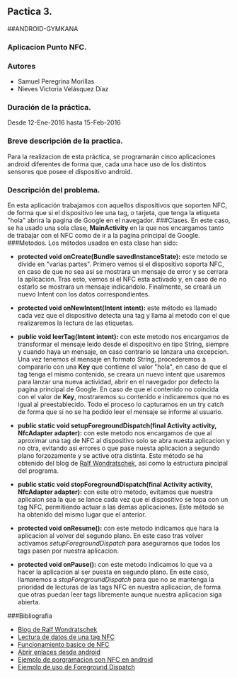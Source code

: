 ## Pactica 3.
##ANDROID-GYMKANA
### Aplicacion Punto NFC.
### Autores
* Samuel Peregrina Morillas
* Nieves Victoria Velásquez Díaz

### Duración de la práctica.
Desde 12-Ene-2016 hasta 15-Feb-2016

### Breve descripción de la practica.
Para la realizacion de esta práctica, se programarán cinco aplicaciones android diferentes de forma que, cada una hace uso de los distintos sensores que posee el dispositivo android.
### Descripción del problema.
En esta aplicación trabajamos con aquellos dispositivos que soporten NFC, de forma que si el dispositivo lee una tag, o tarjeta, que tenga la etiqueta "hola" abrira la pagina de Google en el navegador.
###Clases.
En este caso, se ha usado una sola clase, **MainActivity** en la que nos encargamos tanto de trabajar con el NFC como de ir a la pagina principal de Google.
###Metodos.
Los métodos usados en esta clase han sido:
* **protected void onCreate(Bundle savedInstanceState):** este metodo se divide en "varias partes". Primero vemos si el dispositivo soporta NFC, en caso de que no sea asi se mostrara un mensaje de error y se cerrara la aplicacion. Tras esto, vemos si el NFC esta activado y, en caso de no estarlo se mostrara un mensaje indicandolo. Finalmente, se creará un nuevo Intent con los datos correspondientes.

* **protected void onNewIntent(Intent intent):** este método es llamado cada vez que el dispositivo detecta una tag y llama al metodo con el que realizaremos la lectura de las etiquetas.

* **public void leerTag(Intent intent):** con este metodo nos encargamos de transformar el mensaje leido desde el dispositivo en tipo String, siempre y cuando haya un mensaje, en caso contrario se lanzara una excepcion. Una vez tenemos el mensaje en formato String, procederemos a compararlo con una **Key** que contiene el valor "hola", en caso de que el tag tenga el mismo contenido, se creara un nuevo intent que usaremos para lanzar una nueva actividad, abrir en el navegador por defecto la pagina principal de Google. En caso de que el contenido no coincida con el valor de **Key**, mostraremos su contenido e indicaremos que no es igual al preestablecido. Todo el proceso lo capturamos en un try catch de forma que si no se ha podido leer el mensaje se informe al usuario.

* **public static void setupForegroundDispatch(final Activity activity, NfcAdapter adapter):** con este metodo nos encargamos de que al aproximar una tag de NFC al dispositivo solo se abra nuesta aplicacion y no otra, evitando asi errores o que pase nuesta aplicacion a segundo plano forzozamente y se active otra distinta. Este método se ha obtenido del blog de [Ralf Wondratschek](http://code.tutsplus.com/tutorials/reading-nfc-tags-with-android--mobile-17278), asi como la estructura pincipal del programa.

* **public static void stopForegroundDispatch(final Activity activity, NfcAdapter adapter):** con este otro metodo, evitamos que nuestra aplicaion sea la que se lance cada vez que el dispositivo se topa con un tag NFC, permitiendo actuar a las demas aplicaciones. Este método se ha obtenido del mismo lugar que el anterior.

* **protected void onResume():** con este metodo indicamos que hara la aplicacion al volver del segundo plano. En este caso tras volver activamos *setupForegroundDispatch* para asegurarnos que todos los tags pasen por nuestra aplicacion.

* **protected void onPause():** con este metodo indicamos lo que va a hacer la aplicacion al ser puesta en segundo plano. En este caso, llamaremos a *stopForegroundDispatch* para que no se mantenga la prioridad de lecturas de las tags NFC en nuestra aplicacion, de forma que otras puedan leer tags libremente aunque nuestra aplicacion siga abierta.

###Bibliografia
* [Blog de Ralf Wondratschek](http://code.tutsplus.com/tutorials/reading-nfc-tags-with-android--mobile-17278)
* [Lectura de datos de una tag NFC](http://stackoverflow.com/questions/12453658/reading-data-from-nfc-tag)
* [Funcionamiento basico de NFC](http://androcode.es/2013/04/nfc-i-explicacion-tutorial-basico-y-sorteo/)
* [Abrir enlaces desde android](http://stackoverflow.com/questions/2201917/how-can-i-open-a-url-in-androids-web-browser-from-my-application)
* [Ejemplo de porgramacion con NFC en android](http://www.developer.com/ws/android/nfc-programming-in-android.html)
* [Ejemplo de uso de Foreground Dispatch](http://developer.android.com/intl/es/guide/topics/connectivity/nfc/advanced-nfc.html#foreground-dispatch)